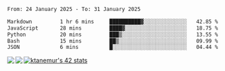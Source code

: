 <!--START_SECTION:waka-->

```txt
From: 24 January 2025 - To: 31 January 2025

Markdown         1 hr 6 mins     ██████████▓░░░░░░░░░░░░░░   42.85 %
JavaScript       28 mins         ████▓░░░░░░░░░░░░░░░░░░░░   18.75 %
Python           20 mins         ███▒░░░░░░░░░░░░░░░░░░░░░   13.55 %
Bash             15 mins         ██▒░░░░░░░░░░░░░░░░░░░░░░   09.99 %
JSON             6 mins          █░░░░░░░░░░░░░░░░░░░░░░░░   04.44 %
```

<!--END_SECTION:waka-->
<a href="https://github.com/anuraghazra/github-readme-stats">
  <img align="left" src="https://github-readme-stats.vercel.app/api?username=Tanesan&count_private=true&show_icons=true" />
<img align="left" src="https://github-readme-stats.vercel.app/api/top-langs/?username=Tanesan" />
</a>

[![ktanemur's 42 stats](https://badge42.vercel.app/api/v2/cl1wslf6s002109l771rng2w8/stats?cursusId=21&coalitionId=62)](https://github.com/JaeSeoKim/badge42)
